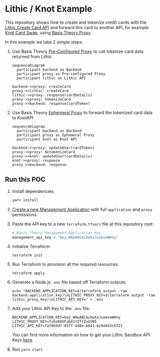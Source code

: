 # Lithic / Knot Example

This repository shows how to create and tokenize credit cards with the
[Lithic Create Card API](https://docs.lithic.com/docs/cards#create-card) and
forward this card to another API, for example
[Knot Card Swap](https://docs.knotapi.com/docs/user-update), using
[Basis Theory Proxy]([https://docs.basistheory.com/#proxy](https://developers.basistheory.com/docs/concepts/what-is-the-proxy)).

In this example we take 2 simple steps:

1. Use Basis Theory [Pre-Configured Proxy](https://developers.basistheory.com/docs/api/proxies/pre-configured-proxies) to call tokenize card data returned from Lithic

   ```mermaid
   sequenceDiagram
     participant backend as Backend
     participant proxy as Pre-configured Proxy
     participant lithic as Lithic API

   backend->>proxy: createCard
   proxy->>lithic: createCard
   lithic->>proxy: response(cardDetails)
   proxy->>proxy: tokenizeCard
   proxy->>backend: response(cardToken)
   ```

2. Use Basis Theory [Ephemeral Proxy](https://developers.basistheory.com/docs/api/proxies/ephemeral-proxy) to forward the tokenized card data to KnotAPI

   ```mermaid   
   sequenceDiagram
     participant backend as Backend
     participant proxy as Ephemeral Proxy
     participant knot as Knot API

   backend->>proxy: updateUser(cardToken)
   proxy->>proxy: detokenizeCard
   proxy->>knot: updateUser(cardDetails)
   knot->>proxy: response
   proxy->>backend: response
   ```

## Run this POC

1. Install dependencies

   ```bash
   yarn install
   ```

2. [Create a new Management Application](https://portal.basistheory.com/applications/create?name=Terraform&permissions=application%3Acreate&permissions=application%3Aread&permissions=application%3Aupdate&permissions=application%3Adelete&permissions=proxy%3Acreate&permissions=proxy%3Aread&permissions=proxy%3Aupdate&permissions=proxy%3Adelete&type=management) with full `application` and `proxy` permissions.

3. Paste the API key to a new `terraform.tfvars` file at this repository root:

    ```terraform
    # Basis Theory Management Application Key
    management_api_key = "key_W8wA8CmcbwXxJsomxeWHVy"
    ```

4. Initialize Terraform:

    ```shell
    terraform init
    ```

5. Run Terraform to provision all the required resources:

    ```shell
    terraform apply
    ```

6. Generate a Node.js `.env` file based off Terraform outputs:

   ```shell
   echo "BACKEND_APPLICATION_KEY=$(terraform output -raw backend_application_key)\nLITHIC_PROXY_KEY=$(terraform output -raw lithic_proxy_key)\nLITHIC_API_KEY=" > .env
   ```

7. Add your Lithic API Key to the `.env` file:

   ```text
   BACKEND_APPLICATION_KEY=key_W8wA8CmcbwXxJsomxeWHVy
   LITHIC_PROXY_KEY=TzbxKOVFabX1YZfrZsGVN5
   LITHIC_API_KEY=faf069d7-05ff-4d0e-b041-6c0d4d3c6f21
   ```
   You can find more information on how to get your Lithic Sandbox API Keys
   [here](https://docs.lithic.com/docs/quick-start-generate-api-key).
   
8. Run `yarn start`
